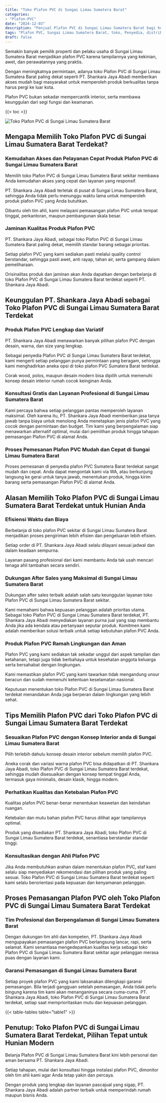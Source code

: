 ```yaml
---
title: "Toko Plafon PVC di Sungai Limau Sumatera Barat"
categories: 
- "Plafon-PVC"
date: "2024-12-03"
description: "Penjual Plafon PVC di Sungai Limau Sumatera Barat bagi hunian, office, dan ritel. Material berkualitas, beragam motif, pilihan warna menarik, beserta jasa instalasi ditangani oleh tim berpengalaman dan kepastian resmi!|Jasa distribusi Plafon PVC di Sungai Limau Sumatera Barat untuk keperluan hunian, perkantoran, maupun ritel, dengan material unggulan dan pemasangan oleh teknisi ahli dan kepastian resmi.|Solusi Plafon PVC di Sungai Limau Sumatera Barat yang andal untuk hunian, perkantoran, dan ritel, bersama produk terbaik dan instalasi oleh teknisi profesional serta kepastian resmi.|Distribusi Plafon PVC di Sungai Limau Sumatera Barat bagi rumah, kantor, dan ritel, dengan plafon terbaik dan instalasi dikerjakan oleh tenaga ahli ahli, lengkap beserta jaminan resmi.}"
tags: "Plafon PVC, Sungai Limau Sumatera Barat, toko, Penyedia, distributor"
draft: false
---
```


Semakin banyak pemilik properti dan pelaku usaha di Sungai Limau Sumatera Barat menjadikan plafon PVC karena tampilannya yang kekinian, awet, dan perawatannya yang praktis.

Dengan meningkatnya permintaan, adanya toko Plafon PVC di Sungai Limau Sumatera Barat paling dekat seperti PT. Shankara Jaya Abadi memberikan akses mudah bagi masyarakat untuk memperoleh produk berkualitas tanpa harus pergi ke luar kota.

Plafon PVC bukan sekadar mempercantik interior, serta membawa keunggulan dari segi fungsi dan keamanan.

{{< toc >}}

![Toko Plafon PVC di Sungai Limau Sumatera Barat](/images/Plafon-PVC/Toko-Plafon-PVC-di-Sungai-Limau-Sumatera-Barat.png)


## Mengapa Memilih Toko Plafon PVC di Sungai Limau Sumatera Barat Terdekat?

### Kemudahan Akses dan Pelayanan Cepat Produk Plafon PVC di Sungai Limau Sumatera Barat

Memilih toko Plafon PVC di Sungai Limau Sumatera Barat sekitar membawa Anda kemudahan akses yang cepat dan layanan yang responsif.

PT. Shankara Jaya Abadi terletak di pusat di Sungai Limau Sumatera Barat, sehingga Anda tidak perlu menunggu waktu lama untuk memperoleh produk plafon PVC yang Anda butuhkan.

Dibantu oleh tim ahli, kami melayani pemasangan plafon PVC untuk tempat tinggal, perkantoran, maupun pembangunan skala besar.

### Jaminan Kualitas Produk Plafon PVC

PT. Shankara Jaya Abadi, sebagai toko Plafon PVC di Sungai Limau Sumatera Barat paling dekat, memilih standar barang sebagai prioritas.

Setiap plafon PVC yang kami sediakan pasti melalui quality control berstandar, sehingga pasti awet, anti rayap, tahan air, serta gampang dalam pemeliharaan.

Orisinalitas produk dan jaminan akan Anda dapatkan dengan berbelanja di toko Plafon PVC di Sungai Limau Sumatera Barat terdekat seperti PT. Shankara Jaya Abadi.

## Keunggulan PT. Shankara Jaya Abadi sebagai Toko Plafon PVC di Sungai Limau Sumatera Barat Terdekat

### Produk Plafon PVC Lengkap dan Variatif

PT. Shankara Jaya Abadi menawarkan banyak pilihan plafon PVC dengan desain, warna, dan size yang lengkap.

Sebagai penyedia Plafon PVC di Sungai Limau Sumatera Barat terdekat, kami mengerti setiap pelanggan punya permintaan yang beragam, sehingga kami menghadirkan aneka opsi di toko plafon PVC Sumatera Barat terdekat.

Corak wood, polos, maupun desain modern bisa dipilih untuk memenuhi konsep desain interior rumah cocok keinginan Anda.

### Konsultasi Gratis dan Layanan Profesional di Sungai Limau Sumatera Barat

Kami percaya bahwa setiap pelanggan pantas memperoleh layanan maksimal. Oleh karena itu, PT. Shankara Jaya Abadi memberikan jasa tanya jawab tanpa biaya untuk menolong Anda menetapkan jenis plafon PVC yang cocok dengan permintaan dan budget. Tim kami yang berpengalaman siap menawarkan alternatif optimal, mulai dari pemilihan produk hingga tahapan pemasangan Plafon PVC di alamat Anda.

### Proses Pemesanan Plafon PVC Mudah dan Cepat di Sungai Limau Sumatera Barat

Proses pemesanan di penyedia plafon PVC Sumatera Barat terdekat sangat mudah dan cepat. Anda dapat mengontak kami via WA, atau berkunjung langsung ke gerai untuk tanya jawab, menentukan produk, hingga kirim barang serta pemasangan Plafon PVC di alamat Anda.

## Alasan Memilih Toko Plafon PVC di Sungai Limau Sumatera Barat Terdekat untuk Hunian Anda

### Efisiensi Waktu dan Biaya

Berbelanja di toko plafon PVC sekitar di Sungai Limau Sumatera Barat menjadikan proses pengiriman lebih efisien dan pengeluaran lebih efisien.

Setiap order di PT. Shankara Jaya Abadi selalu dilayani sesuai jadwal dan dalam keadaan sempurna.

Layanan pasang profesional dari kami membantu Anda tak usah mencari tenaga ahli tambahan secara sendiri.

### Dukungan After Sales yang Maksimal di Sungai Limau Sumatera Barat

Dukungan after sales terbaik adalah salah satu keunggulan layanan toko Plafon PVC di Sungai Limau Sumatera Barat sekitar.

Kami memahami bahwa kepuasan pelanggan adalah prioritas utama. Sebagai toko Plafon PVC di Sungai Limau Sumatera Barat terdekat, PT. Shankara Jaya Abadi menyediakan layanan purna jual yang siap membantu Anda jika ada kendala atau pertanyaan seputar produk. Komitmen kami adalah memberikan solusi terbaik untuk setiap kebutuhan plafon PVC Anda.

### Produk Plafon PVC Ramah Lingkungan dan Aman

Plafon PVC yang kami sediakan tak sekadar unggul dari aspek tampilan dan ketahanan, tetapi juga tidak berbahaya untuk kesehatan anggota keluarga serta bersahabat dengan lingkungan.

Kami memastikan plafon PVC yang kami tawarkan tidak mengandung unsur beracun dan sudah memenuhi ketentuan keselamatan nasional.

Keputusan menentukan toko Plafon PVC di Sungai Limau Sumatera Barat terdekat menandakan Anda juga berperan dalam lingkungan yang lebih sehat.

## Tips Memilih Plafon PVC dari Toko Plafon PVC di Sungai Limau Sumatera Barat Terdekat

### Sesuaikan Plafon PVC dengan Konsep Interior anda di Sungai Limau Sumatera Barat

Pilih terlebih dahulu konsep desain interior sebelum memilih plafon PVC.

Aneka corak dan variasi warna plafon PVC bisa didapatkan di PT. Shankara Jaya Abadi, toko Plafon PVC di Sungai Limau Sumatera Barat terdekat, sehingga mudah disesuaikan dengan konsep tempat tinggal Anda, termasuk gaya minimalis, desain klasik, hingga modern.

### Perhatikan Kualitas dan Ketebalan Plafon PVC

Kualitas plafon PVC benar-benar menentukan keawetan dan keindahan ruangan.

Ketebalan dan mutu bahan plafon PVC harus dilihat agar tampilannya optimal.

Produk yang disediakan PT. Shankara Jaya Abadi, toko Plafon PVC di Sungai Limau Sumatera Barat terdekat, senantiasa berstandar standar tinggi.

### Konsultasikan dengan Ahli Plafon PVC

Jika Anda membutuhkan arahan dalam menentukan plafon PVC, staf kami selalu siap menyediakan rekomendasi dan pilihan produk yang paling sesuai. Toko Plafon PVC di Sungai Limau Sumatera Barat terdekat seperti kami selalu berorientasi pada kepuasan dan kenyamanan pelanggan.

## Proses Pemasangan Plafon PVC oleh Toko Plafon PVC di Sungai Limau Sumatera Barat Terdekat

### Tim Profesional dan Berpengalaman di Sungai Limau Sumatera Barat

Dengan dukungan tim ahli dan kompeten, PT. Shankara Jaya Abadi mengupayakan pemasangan plafon PVC berlangsung lancar, rapi, serta selamat. Kami senantiasa mengedepankan kualitas kerja sebagai toko Plafon PVC di Sungai Limau Sumatera Barat sekitar agar pelanggan merasa puas dengan layanan kami.

### Garansi Pemasangan di Sungai Limau Sumatera Barat

Setiap proyek plafon PVC yang kami laksanakan dilengkapi garansi pemasangan. Bila terjadi gangguan setelah pemasangan, Anda tidak perlu bingung karena tim kami akan menanganinya secara cuma-cuma. PT. Shankara Jaya Abadi, toko Plafon PVC di Sungai Limau Sumatera Barat terdekat, setiap saat memprioritaskan mutu dan kepuasan pelanggan.

{{< table-tables table="table1" >}}

## Penutup: Toko Plafon PVC di Sungai Limau Sumatera Barat Terdekat, Pilihan Tepat untuk Hunian Modern

Belanja Plafon PVC di Sungai Limau Sumatera Barat kini lebih personal dan aman bersama PT. Shankara Jaya Abadi.

Setiap tahapan, mulai dari konsultasi hingga instalasi plafon PVC, dimonitor oleh tim ahli kami agar Anda tetap yakin dan percaya.

Dengan produk yang lengkap dan layanan pascajual yang sigap, PT. Shankara Jaya Abadi adalah partner terbaik untuk memperindah rumah maupun bisnis Anda.